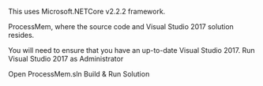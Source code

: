 This uses Microsoft.NETCore v2.2.2 framework.

ProcessMem, where the source code and Visual Studio 2017 solution resides.

You will need to ensure that you have an up-to-date Visual Studio 2017.
Run Visual Studio 2017 as Administrator

Open ProcessMem.sln
Build & Run Solution